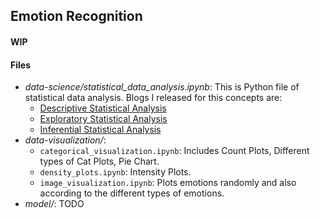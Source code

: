 ## Emotion Recognition

#### WIP

#### Files
- *data-science/statistical_data_analysis.ipynb*: This is Python file of statistical data analysis. Blogs I released for this concepts are:
  - [Descriptive Statistical Analysis](https://khushi-411.github.io/datascience/ds_stats_1/)
  - [Exploratory Statistical Analysis](https://khushi-411.github.io/datascience/ds_stats_2/)
  - [Inferential Statistical Analysis](https://khushi-411.github.io/datascience/ds_stats_3/)
- *data-visualization/*:
  - `categorical_visualization.ipynb`: Includes Count Plots, Different types of Cat Plots, Pie Chart.
  - `density_plots.ipynb`: Intensity Plots.
  - `image_visualization.ipynb`: Plots emotions randomly and also according to the different types of emotions.
- *model/*: TODO
